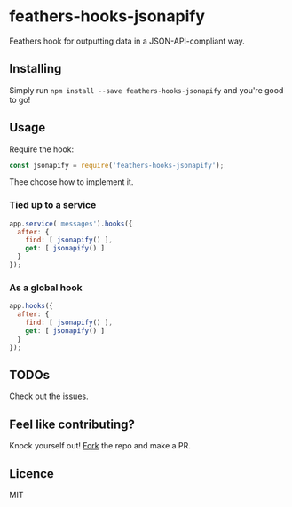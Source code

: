 # feathers-hooks-jsonapify
Feathers hook for outputting data in a JSON-API-compliant way.

## Installing

Simply run `npm install --save feathers-hooks-jsonapify` and you're good to go!

## Usage

Require the hook:

```js
const jsonapify = require('feathers-hooks-jsonapify');
```

Thee choose how to implement it.

### Tied up to a service

```js
app.service('messages').hooks({
  after: {
    find: [ jsonapify() ],
    get: [ jsonapify() ]
  }
});
```

### As a global hook

```js
app.hooks({
  after: {
    find: [ jsonapify() ],
    get: [ jsonapify() ]
  }
});
```

## TODOs

Check out the [issues](https://github.com/joelalejandro/feathers-hooks-jsonapify/issues).

## Feel like contributing?

Knock yourself out! [Fork](https://github.com/joelalejandro/feathers-hooks-jsonapify/edit/master/README.md#fork-destination-box) the repo and make a PR.

## Licence

MIT

